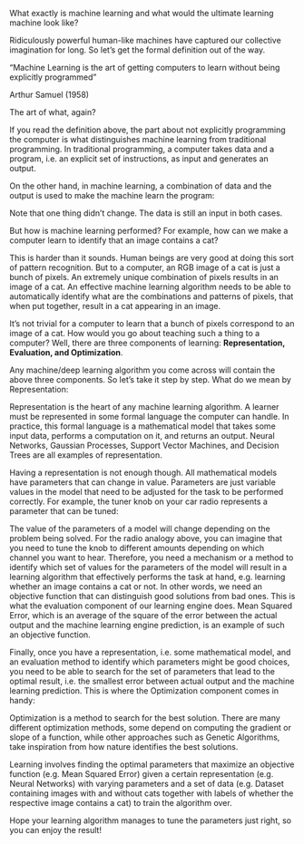 What exactly is machine learning and what would the ultimate learning machine look like?

Ridiculously powerful human-like machines have captured our collective imagination for long. 
So let’s get the formal definition out of the way.

“Machine Learning is the art of getting computers to learn without being explicitly programmed”

Arthur Samuel (1958)

The art of what, again?

If you read the definition above, the part about not explicitly programming the computer is what distinguishes machine learning from traditional programming. In traditional programming, a computer takes data and a program, i.e. an explicit set of instructions, as input and generates an output.

On the other hand, in machine learning, a combination of data and the output is used to make the machine learn the program:

Note that one thing didn’t change. The data is still an input in both cases.

But how is machine learning performed? For example, how can we make a computer learn to identify that an image contains a cat?

This is harder than it sounds. Human beings are very good at doing this sort of pattern recognition. But to a computer, an RGB image of a cat is just a bunch of pixels. An extremely unique combination of pixels results in an image of a cat. An effective machine learning algorithm needs to be able to automatically identify what are the combinations and patterns of pixels, that when put together, result in a cat appearing in an image.

It’s not trivial for a computer to learn that a bunch of pixels correspond to an image of a cat.
How would you go about teaching such a thing to a computer? Well, there are three components of learning: **Representation, Evaluation, and Optimization**. 

Any machine/deep learning algorithm you come across will contain the above three components. So let’s take it step by step. What do we mean by Representation:

Representation is the heart of any machine learning algorithm. A learner must be represented in some formal language the computer can handle. In practice, this formal language is a mathematical model that takes some input data, performs a computation on it, and returns an output. Neural Networks, Gaussian Processes, Support Vector Machines, and Decision Trees are all examples of representation.

Having a representation is not enough though. All mathematical models have parameters that can change in value. Parameters are just variable values in the model that need to be adjusted for the task to be performed correctly. For example, the tuner knob on your car radio represents a parameter that can be tuned:

The value of the parameters of a model will change depending on the problem being solved. For the radio analogy above, you can imagine that you need to tune the knob to different amounts depending on which channel you want to hear. Therefore, you need a mechanism or a method to identify which set of values for the parameters of the model will result in a learning algorithm that effectively performs the task at hand, e.g. learning whether an image contains a cat or not. In other words, we need an objective function that can distinguish good solutions from bad ones. This is what the evaluation component of our learning engine does. Mean Squared Error, which is an average of the square of the error between the actual output and the machine learning engine prediction, is an example of such an objective function.

Finally, once you have a representation, i.e. some mathematical model, and an evaluation method to identify which parameters might be good choices, you need to be able to search for the set of parameters that lead to the optimal result, i.e. the smallest error between actual output and the machine learning prediction. This is where the Optimization component comes in handy: 

Optimization is a method to search for the best solution. There are many different optimization methods, some depend on computing the gradient or slope of a function, while other approaches such as Genetic Algorithms, take inspiration from how nature identifies the best solutions.

Learning involves finding the optimal parameters that maximize an objective function (e.g. Mean Squared Error) given a certain representation (e.g. Neural Networks) with varying parameters and a set of data (e.g. Dataset containing images with and without cats together with labels of whether the respective image contains a cat) to train the algorithm over.

Hope your learning algorithm manages to tune the parameters just right, so you can enjoy the result!
